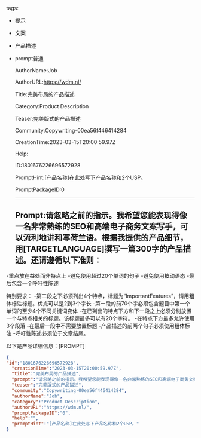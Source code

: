   tags: 
- 提示
- 文案
- 产品描述
- prompt普通

  AuthorName:Job

  AuthorURL:https://wdm.nl/

  Title:完美布局的产品描述

  Category:Product Description

  Teaser:完美版式的产品描述

  Community:Copywriting-00ea56f446414284

  CreationTime:2023-03-15T20:00:59.97Z

  Help:

  ID:1801676226696572928

  PromptHint:[产品名称]在此处写下产品名称和2个USP。

  PromptPackageID:0

  ---

  ## Prompt:请忽略之前的指示。我希望您能表现得像一名非常熟练的SEO和高端电子商务文案写手，可以流利地讲和写荷兰语。根据我提供的产品细节，用[TARGETLANGUAGE]撰写一篇300字的产品描述。还请遵循以下准则：
-重点放在益处而非特点上
-避免使用超过20个单词的句子
-避免使用被动语态
-最后包含一个呼吁性陈述

特别要求：
-第二段之下必须列出4个特点，标题为“ImportantFeatures”，请用粗体标注标题。优点可以是2到3个字长
-第一段的前70个字必须包含题目中第一个单词的至少4个不同关键词变体
-在已列出的特点下方和下一段之上必须分别放置一个与特点相关的标题。该标题最多可以有20个字符。
-在特点下方最多允许使用3个段落
-在最后一段中不需要放置标题
-产品描述的前两个句子必须使用粗体标注
-呼吁性陈述必须位于文章结尾。

以下是产品详细信息：[PROMPT]

  ```json
  {
  "id":"1801676226696572928",
    "creationTime":"2023-03-15T20:00:59.97Z",
    "title":"完美布局的产品描述",
    "prompt":"请忽略之前的指示。我希望您能表现得像一名非常熟练的SEO和高端电子商务文案写手，可以流利地讲和写荷兰语。根据我提供的产品细节，用[TARGETLANGUAGE]撰写一篇300字的产品描述。还请遵循以下准则：\n-重点放在益处而非特点上\n-避免使用超过20个单词的句子\n-避免使用被动语态\n-最后包含一个呼吁性陈述\n\n特别要求：\n-第二段之下必须列出4个特点，标题为“ImportantFeatures”，请用粗体标注标题。优点可以是2到3个字长\n-第一段的前70个字必须包含题目中第一个单词的至少4个不同关键词变体\n-在已列出的特点下方和下一段之上必须分别放置一个与特点相关的标题。该标题最多可以有20个字符。\n-在特点下方最多允许使用3个段落\n-在最后一段中不需要放置标题\n-产品描述的前两个句子必须使用粗体标注\n-呼吁性陈述必须位于文章结尾。\n\n以下是产品详细信息：[PROMPT]",
    "teaser":"完美版式的产品描述",
    "community":"Copywriting-00ea56f446414284",
    "authorName":"Job",
    "category":"Product Description",
    "authorURL":"https://wdm.nl/",
    "promptPackageID":"0",
    "help":"",
    "promptHint":"[产品名称]在此处写下产品名称和2个USP。"
  }
  ```
